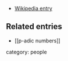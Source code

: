 

* [Wikipedia entry](http://en.wikipedia.org/wiki/Kurt_Hensel)

## Related entries

* [[p-adic numbers]]

category: people